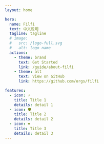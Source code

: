 ```yaml
---
layout: home

hero:
  name: Filfi
  text: 中文说明
  tagline: tagline
  # image:
  #   src: /logo-full.svg
  #   alt: logo name
  actions:
    - theme: brand
      text: Get Started
      link: /guide/about-filfi
    - theme: alt
      text: View on GitHub
      link: https://github.com/orgs/filfi

features:
  - icon: ⚡️
    title: Title 1 
    details: detail 1
  - icon: 🛡️
    title: Title 2
    details: detail 2
  - icon: ❤️
    title: Title 3
    details: detail 3
---
```


<style>
:root { --vp-home-hero-name-color: #e45250 }
</style>
